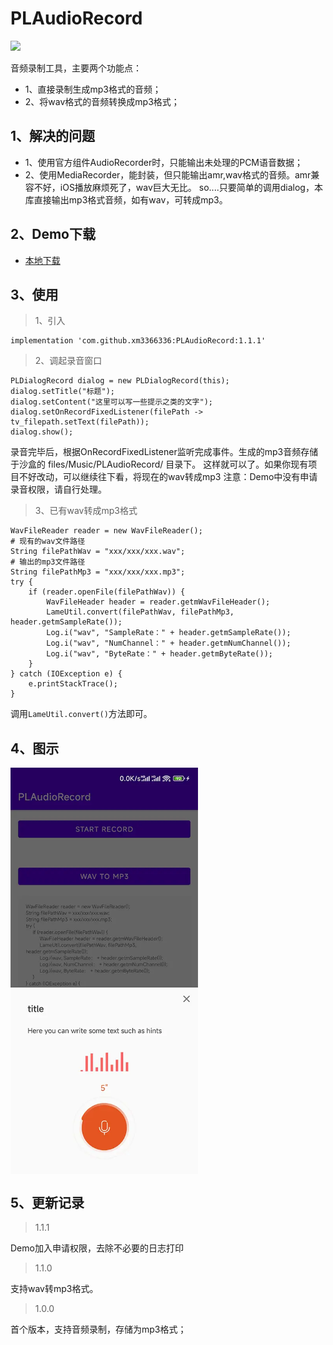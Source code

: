 # PLAudioRecord

[![](https://jitpack.io/v/xm3366336/PLAudioRecord.svg)](https://jitpack.io/#xm3366336/PLAudioRecord)

音频录制工具，主要两个功能点：

* 1、直接录制生成mp3格式的音频；
* 2、将wav格式的音频转换成mp3格式；

## 1、解决的问题

* 1、使用官方组件AudioRecorder时，只能输出未处理的PCM语音数据；
* 2、使用MediaRecorder，能封装，但只能输出amr,wav格式的音频。amr兼容不好，iOS播放麻烦死了，wav巨大无比。
  so....只要简单的调用dialog，本库直接输出mp3格式音频，如有wav，可转成mp3。

## 2、Demo下载

* [本地下载](https://github.com/xm3366336/PLAudioRecord/blob/main/app/release/app-release.apk)

## 3、使用

> 1、引入

```
implementation 'com.github.xm3366336:PLAudioRecord:1.1.1'
```

> 2、调起录音窗口

```
PLDialogRecord dialog = new PLDialogRecord(this);
dialog.setTitle("标题");
dialog.setContent("这里可以写一些提示之类的文字");
dialog.setOnRecordFixedListener(filePath -> tv_filepath.setText(filePath));
dialog.show();
```

录音完毕后，根据OnRecordFixedListener监听完成事件。生成的mp3音频存储于沙盒的
files/Music/PLAudioRecord/ 目录下。
这样就可以了。如果你现有项目不好改动，可以继续往下看，将现在的wav转成mp3
注意：Demo中没有申请录音权限，请自行处理。

> 3、已有wav转成mp3格式

```
WavFileReader reader = new WavFileReader();
# 现有的wav文件路径
String filePathWav = "xxx/xxx/xxx.wav";
# 输出的mp3文件路径
String filePathMp3 = "xxx/xxx/xxx.mp3";
try {
	if (reader.openFile(filePathWav)) {
		WavFileHeader header = reader.getmWavFileHeader();
		LameUtil.convert(filePathWav, filePathMp3, header.getmSampleRate());
		Log.i("wav", "SampleRate：" + header.getmSampleRate());
		Log.i("wav", "NumChannel：" + header.getmNumChannel());
		Log.i("wav", "ByteRate：" + header.getmByteRate());
	}
} catch (IOException e) {
	e.printStackTrace();
}
```

调用`LameUtil.convert()`方法即可。

## 4、图示

 <img src="https://github.com/xm3366336/PLAudioRecord/blob/main/app/release/screenshot.webp" width="300" height="650" align=center />

## 5、更新记录

> 1.1.1

Demo加入申请权限，去除不必要的日志打印

> 1.1.0

支持wav转mp3格式。

> 1.0.0

首个版本，支持音频录制，存储为mp3格式；
